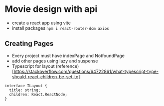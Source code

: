 # Movie design with api

- create a react app using vite
- install packages `npm i react-router-dom axios`

## Creating Pages

- Every project must have indexPage and NotfoundPage
- add other pages using lazy and suspense
- Typescript for layout (reference)[https://stackoverflow.com/questions/64722861/what-typescript-type-should-react-children-be-set-to]

```
interface ILayout {
  title: string;
  children: React.ReactNode;
}
```
